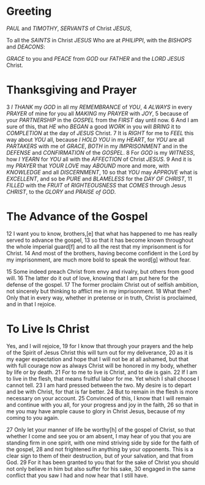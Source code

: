 # Greeting
*PAUL* and *TIMOTHY*, *SERVANTS* of Christ *JESUS*,

To all the *SAINTS* in Christ *JESUS* Who are at *PHILIPPI*, with the *BISHOPS* and *DEACONS*:

*GRACE* to you and *PEACE* from *GOD* our *FATHER* and the *LORD* *JESUS* Christ.

# Thanksgiving and Prayer
3 *I THANK* my *GOD* in all my *REMEMBRANCE* of *YOU*, 4 *ALWAYS* in every *PRAYER* of mine for you all *MAKING* my *PRAYER* with *JOY*, 5 because of your *PARTNERSHIP* in the *GOSPEL* from the *FIRST* day until now. 6 And I am sure of this, that *HE* who *BEGAN* a good *WORK* in you will *BRING* it to *COMPLETION* at the day of *JESUS* Christ. 7 It is *RIGHT* for me to *FEEL* this way about *YOU* all, because *I HOLD YOU* in my *HEART*, for *YOU* are all *PARTAKERS* with me of *GRACE*, *BOTH* in my *IMPRISONMENT* and in the *DEFENSE* and *CONFIRMATION* of the *GOSPEL*. 8 For *GOD* is my *WITNESS*, how *I YEARN* for *YOU* all with the *AFFECTION* of Christ *JESUS*. 9 And it is my *PRAYER* that *YOUR LOVE* may *ABOUND* more and more, with *KNOWLEDGE* and all *DISCERNMENT*, 10 so that *YOU* may *APPROVE* what is *EXCELLENT*, and so be *PURE* and *BLAMELESS* for the *DAY OF CHRIST*, 11 *FILLED* with the *FRUIT* of *RIGHTEOUSNESS* that *COMES* through Jesus *CHRIST*, to the *GLORY* and *PRAISE of GOD*.

# The Advance of the Gospel
12 I want you to know, brothers,[e] that what has happened to me has really served to advance the gospel, 13 so that it has become known throughout the whole imperial guard[f] and to all the rest that my imprisonment is for Christ. 14 And most of the brothers, having become confident in the Lord by my imprisonment, are much more bold to speak the word[g] without fear.

15 Some indeed preach Christ from envy and rivalry, but others from good will. 16 The latter do it out of love, knowing that I am put here for the defense of the gospel. 17 The former proclaim Christ out of selfish ambition, not sincerely but thinking to afflict me in my imprisonment. 18 What then? Only that in every way, whether in pretense or in truth, Christ is proclaimed, and in that I rejoice.

# To Live Is Christ
Yes, and I will rejoice, 19 for I know that through your prayers and the help of the Spirit of Jesus Christ this will turn out for my deliverance, 20 as it is my eager expectation and hope that I will not be at all ashamed, but that with full courage now as always Christ will be honored in my body, whether by life or by death. 21 For to me to live is Christ, and to die is gain. 22 If I am to live in the flesh, that means fruitful labor for me. Yet which I shall choose I cannot tell. 23 I am hard pressed between the two. My desire is to depart and be with Christ, for that is far better. 24 But to remain in the flesh is more necessary on your account. 25 Convinced of this, I know that I will remain and continue with you all, for your progress and joy in the faith, 26 so that in me you may have ample cause to glory in Christ Jesus, because of my coming to you again.

27 Only let your manner of life be worthy[h] of the gospel of Christ, so that whether I come and see you or am absent, I may hear of you that you are standing firm in one spirit, with one mind striving side by side for the faith of the gospel, 28 and not frightened in anything by your opponents. This is a clear sign to them of their destruction, but of your salvation, and that from God. 29 For it has been granted to you that for the sake of Christ you should not only believe in him but also suffer for his sake, 30 engaged in the same conflict that you saw I had and now hear that I still have.
